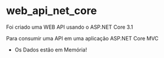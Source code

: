 # web_api_net_core

Foi criado uma WEB API usando o ASP.NET Core 3.1 

Para consumir uma API em uma aplicação ASP.NET Core MVC

* Os Dados estão em Memória!
